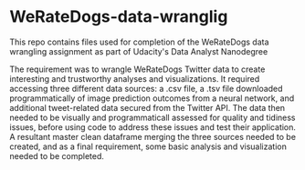 # WeRateDogs-data-wranglig
This repo contains files used for completion of the WeRateDogs data wrangling assignment as part of Udacity's Data Analyst Nanodegree

The requirement was to wrangle WeRateDogs Twitter data to create interesting and trustworthy analyses and visualizations. It required
accessing three different data sources: a .csv file, a .tsv file downloaded programmatically of image prediction outcomes from a neural
network, and additional tweet-related data secured from the Twitter API. The data then needed to be visually and programmaticall assessed
for quality and tidiness issues, before using code to address these issues and test their application. A resultant master clean dataframe 
merging the three sources needed to be created, and as a final requirement, some basic analysis and visualization needed to be completed.
